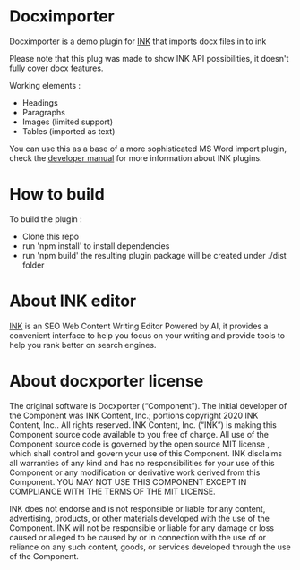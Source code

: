 # Docximporter
Docximporter is a demo plugin for [INK](https://inkforall.com/) that imports docx files in to ink

Please note that this plug was made to show INK API possibilities, it doesn't fully cover docx features.

Working elements : 
 * Headings
 * Paragraphs
 * Images (limited support)
 * Tables (imported as text)


You can use this as a base of a more sophisticated MS Word import plugin, check the [developer manual](https://inkcontent.github.io/dev-manual/getting-started/index.html) for more information about INK plugins.

# How to build
To build the plugin : 
 * Clone this repo
 * run 'npm install' to install dependencies
 * run 'npm build' the resulting plugin package will be created under ./dist folder



# About INK editor 
[INK](https://inkforall.com/) is an SEO Web Content Writing Editor Powered by AI, it provides a convenient interface to help you focus on your writing and provide tools to help you rank better on search engines.

# About docxporter license
The original software is Docxporter (“Component”). The initial developer of the Component was INK Content, Inc.; portions copyright 2020 INK Content, Inc.. All rights reserved.
INK Content, Inc. (“INK”) is making this Component source code available to you free of charge. All use of the Component source code is governed by the open source MIT license , which shall control and govern your use of this Component. INK disclaims all warranties of any kind and has no responsibilities for your use of this Component or any modification or derivative work derived from this Component. YOU MAY NOT USE THIS COMPONENT EXCEPT IN COMPLIANCE WITH THE TERMS OF THE MIT LICENSE.

INK does not endorse and is not responsible or liable for any content, advertising, products, or other materials developed with the use of the Component. INK will not be responsible or liable for any damage or loss caused or alleged to be caused by or in connection with the use of or reliance on any such content, goods, or services developed through the use of the Component. 
